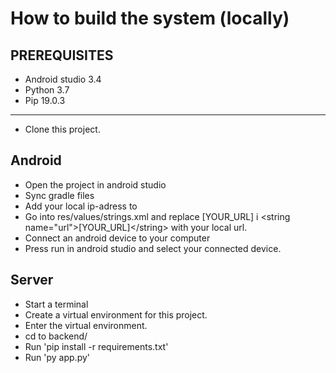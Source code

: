 # How to build the system (locally)

## PREREQUISITES
* Android studio 3.4
* Python 3.7
* Pip 19.0.3

---

* Clone this project.

## Android

* Open the project in android studio
* Sync gradle files
* Add your local ip-adress to
* Go into res/values/strings.xml and replace [YOUR_URL] i \<string name="url">[YOUR_URL]\</string> with your local url.
* Connect an android device to your computer
* Press run in android studio and select your connected device.

## Server

* Start a terminal
* Create a virtual environment for this project.
* Enter the virtual environment.
* cd to backend/
* Run 'pip install -r requirements.txt'
* Run 'py app.py'